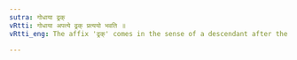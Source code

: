 ```yaml
---
sutra: गोधाया ढ्रक्
vRtti: गोधाया अपत्ये ढ्रक् प्रत्ययो भवति ॥
vRtti_eng: The affix 'ढ्रक्' comes in the sense of a descendant after the word गोधा ॥

---
```


